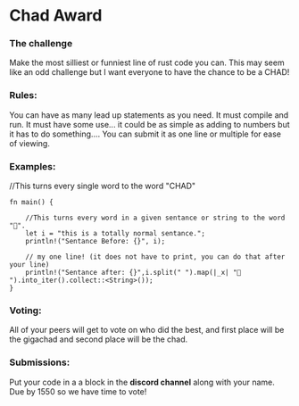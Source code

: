 # Chad Award
### The challenge
Make the most silliest or funniest line of rust code you can. This may seem like an odd challenge but I want everyone to have the chance to be a CHAD! 

### Rules:
You can have as many lead up statements as you need.
It must compile and run.
It must have some use... it could be as simple as adding to numbers but it has to do something....
You can submit it as one line or multiple for ease of viewing.

### Examples:

//This turns every single word to the word "CHAD"
```
fn main() {

    //This turns every word in a given sentance or string to the word "🍞".
    let i = "this is a totally normal sentance.";
    println!("Sentance Before: {}", i);

    // my one line! (it does not have to print, you can do that after your line)
    println!("Sentance after: {}",i.split(" ").map(|_x| "🍞 ").into_iter().collect::<String>());
}
```

### Voting:
All of your peers will get to vote on who did the best, and first place will be the gigachad and second place will be the chad. 

### Submissions:
Put your code in a a block in the __discord channel__ along with your name. Due by 1550 so we have time to vote!